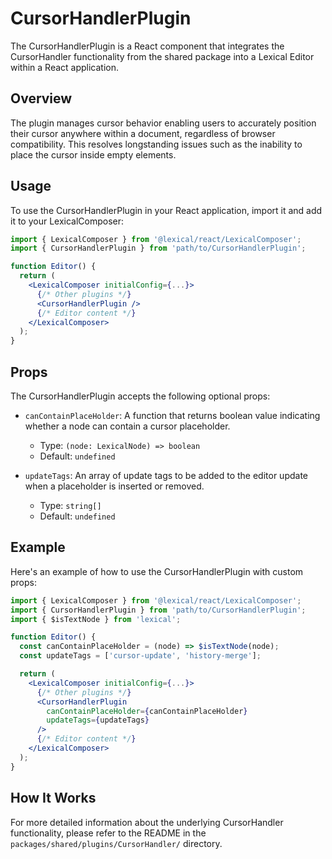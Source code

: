 # CursorHandlerPlugin

The CursorHandlerPlugin is a React component that integrates the CursorHandler functionality from the shared package into a Lexical Editor within a React application.

## Overview

The plugin manages cursor behavior enabling users to accurately position their cursor anywhere within a document, regardless of browser compatibility. This resolves longstanding issues such as the inability to place the cursor inside empty elements.

## Usage

To use the CursorHandlerPlugin in your React application, import it and add it to your LexicalComposer:

```jsx
import { LexicalComposer } from '@lexical/react/LexicalComposer';
import { CursorHandlerPlugin } from 'path/to/CursorHandlerPlugin';

function Editor() {
  return (
    <LexicalComposer initialConfig={...}>
      {/* Other plugins */}
      <CursorHandlerPlugin />
      {/* Editor content */}
    </LexicalComposer>
  );
}
```

## Props

The CursorHandlerPlugin accepts the following optional props:

- `canContainPlaceHolder`: A function that returns boolean value indicating whether a node can contain a cursor placeholder.
  - Type: `(node: LexicalNode) => boolean`
  - Default: `undefined`

- `updateTags`: An array of update tags to be added to the editor update when a placeholder is inserted or removed.
  - Type: `string[]`
  - Default: `undefined`

## Example

Here's an example of how to use the CursorHandlerPlugin with custom props:

```jsx
import { LexicalComposer } from '@lexical/react/LexicalComposer';
import { CursorHandlerPlugin } from 'path/to/CursorHandlerPlugin';
import { $isTextNode } from 'lexical';

function Editor() {
  const canContainPlaceHolder = (node) => $isTextNode(node);
  const updateTags = ['cursor-update', 'history-merge'];

  return (
    <LexicalComposer initialConfig={...}>
      {/* Other plugins */}
      <CursorHandlerPlugin
        canContainPlaceHolder={canContainPlaceHolder}
        updateTags={updateTags}
      />
      {/* Editor content */}
    </LexicalComposer>
  );
}
```

## How It Works

For more detailed information about the underlying CursorHandler functionality, please refer to the README in the `packages/shared/plugins/CursorHandler/` directory.
